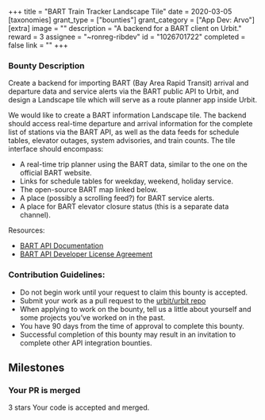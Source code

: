 +++
title = "BART Train Tracker Landscape Tile"
date = 2020-03-05
[taxonomies]
grant_type = ["bounties"]
grant_category = ["App Dev: Arvo"]
[extra]
image = ""
description = "A backend for a BART client on Urbit."
reward = 3
assignee = "~ronreg-ribdev"
id = "1026701722"
completed = false
link = ""
+++

### Bounty Description

Create a backend for importing BART (Bay Area Rapid Transit) arrival and departure data and service alerts via the BART public API to Urbit, and design a Landscape tile which will serve as a route planner app inside Urbit.

We would like to create a BART information Landscape tile. The backend should access real-time departure and arrival information for the complete list of stations via the BART API, as well as the data feeds for schedule tables, elevator outages, system advisories, and train counts. The tile interface should encompass:

- A real-time trip planner using the BART data, similar to the one on the official BART website. 
- Links for schedule tables for weekday, weekend, holiday service. 
- The open-source BART map linked below.
- A place (possibly a scrolling feed?) for BART service alerts.
- A place for BART elevator closure status (this is a separate data channel). 

Resources:

- [BART API Documentation](http://api.bart.gov/docs/overview/index.aspx)
- [BART API Developer License Agreement](https://www.bart.gov/schedules/developers/developer-license-agreement)

### Contribution Guidelines:
- Do not begin work until your request to claim this bounty is accepted.
- Submit your work as a pull request to the [urbit/urbit repo](https://github.com/urbit/urbit/pulls)
- When applying to work on the bounty, tell us a little about yourself and some projects you’ve worked on in the past.
- You have 90 days from the time of approval to complete this bounty.
- Successful completion of this bounty may result in an invitation to complete other API integration bounties. 


## Milestones


### Your PR is merged
3 stars
Your code is accepted and merged.

    